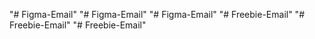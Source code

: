 "# Figma-Email" 
"# Figma-Email" 
"# Figma-Email" 
"# Freebie-Email" 
"# Freebie-Email" 
"# Freebie-Email" 
